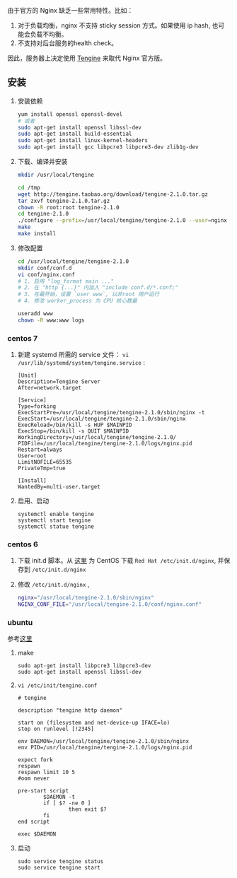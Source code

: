 
由于官方的 Nginx 缺乏一些常用特性。比如：

1. 对于负载均衡，nginx 不支持 sticky session 方式。如果使用 ip hash, 也可能会负载不均衡。
1. 不支持对后台服务的health check。

因此，服务器上决定使用 [Tengine](http://tengine.taobao.org/) 来取代 Nginx 官方版。

## 安装

1. 安装依赖

    ```sh
    yum install openssl openssl-devel
    # 或者
    sudo apt-get install openssl libssl-dev
    sudo apt-get install build-essential
    sudo apt-get install linux-kernel-headers
    sudo apt-get install gcc libpcre3 libpcre3-dev zlib1g-dev 
    ```

1. 下载、编译并安装
    
    ```sh
    mkdir /usr/local/tengine
    
    cd /tmp
    wget http://tengine.taobao.org/download/tengine-2.1.0.tar.gz
    tar zxvf tengine-2.1.0.tar.gz
    chown -R root:root tengine-2.1.0
    cd tengine-2.1.0
    ./configure --prefix=/usr/local/tengine/tengine-2.1.0 --user=nginx
    make
    make install
    ```

1. 修改配置

    ```sh
    cd /usr/local/tengine/tengine-2.1.0
    mkdir conf/conf.d
    vi conf/nginx.conf
    # 1. 启用 "log_format main ..."
    # 2. 在 "http {...}" 内加入 "include conf.d/*.conf;"
    # 3. 在最开始，设置 `user www`, 以非root 用户运行
    # 4. 修改 worker_process 为 CPU 核心数量

    useradd www
    chown -R www:www logs
    ```

### centos 7

1. 新建 systemd 所需的 service 文件： `vi /usr/lib/systemd/system/tengine.service` :

    ```
    [Unit]
    Description=Tengine Server
    After=network.target

    [Service]
    Type=forking
    ExecStartPre=/usr/local/tengine/tengine-2.1.0/sbin/nginx -t
    ExecStart=/usr/local/tengine/tengine-2.1.0/sbin/nginx
    ExecReload=/bin/kill -s HUP $MAINPID
    ExecStop=/bin/kill -s QUIT $MAINPID
    WorkingDirectory=/usr/local/tengine/tengine-2.1.0/
    PIDFile=/usr/local/tengine/tengine-2.1.0/logs/nginx.pid
    Restart=always
    User=root
    LimitNOFILE=65535
    PrivateTmp=true

    [Install]
    WantedBy=multi-user.target
    ```

1.  启用、启动

    ```    
    systemctl enable tengine
    systemctl start tengine
    systemctl statue tengine
    ```

### centos 6

1. 下载 init.d 脚本。从 [这里](http://wiki.nginx.org/InitScripts) 为 CentOS 下载 `Red Hat /etc/init.d/nginx`, 并保存到 `/etc/init.d/nginx`

1.  修改  `/etc/init.d/nginx` ,

    ```sh
    nginx="/usr/local/tengine-2.1.0/sbin/nginx"
    NGINX_CONF_FILE="/usr/local/tengine-2.1.0/conf/nginx.conf"
    ```	

### ubuntu

参考[这里](http://wiki.nginx.org/Upstart)

1. make

    ```
    sudo apt-get install libpcre3 libpcre3-dev
    sudo apt-get install openssl libssl-dev
    ```


1. `vi /etc/init/tengine.conf`

    ```
    # tengine

    description "tengine http daemon"
     
    start on (filesystem and net-device-up IFACE=lo)
    stop on runlevel [!2345]
     
    env DAEMON=/usr/local/tengine/tengine-2.1.0/sbin/nginx
    env PID=/usr/local/tengine/tengine-2.1.0/logs/nginx.pid
     
    expect fork
    respawn
    respawn limit 10 5
    #oom never
     
    pre-start script
            $DAEMON -t
            if [ $? -ne 0 ] 
                    then exit $?
            fi
    end script
     
    exec $DAEMON
    ```

1. 启动
 
    ```
    sudo service tengine status
    sudo service tengine start
    ```